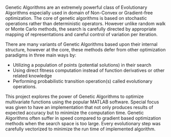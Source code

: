 Genetic Algorithms are an extremely powerful class of Evolutionary Algorithms especially used in domain of Non-Convex or Gradient-free optimization. The core of genetic algorithms is based on stochastic operations rather than deterministic operators. However unlike random walk or Monte Carlo methods, the search is carefully directed by appropriate mapping of representations and careful control of variation per iteration.

There are many variants of Genetic Algorithms based upon their internal structure, however at the core, these methods defer from other optimization paradigms in three main ways by:
- Utilizing a population of points (potential solutions) in their search
- Using direct fitness computation instead of function derivatives or other related knowledge
- Performing probabilistic transition operation(s) called evolutionary operations.

This project explores the power of Genetic Algorithms to optimize multivariate functions using the popular MATLAB software. Special focus was given to have an implementation that not only produces results of expected accuracy but to minimize the computation time. Genetic Algorithms often suffer in speed compared to gradient based optimization methods when the search space is too large. Every evolutionary step was carefully vectorized to minimize the run time of implemented algorithm.
